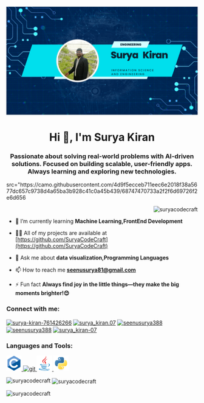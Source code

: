 
![logo](https://github.com/SuryaCodeCraft/SuryaCodeCraft/blob/main/GITHUB%20BANNER.png)
<h1 align="center">Hi 👋, I'm Surya Kiran</h1>
<h3 align="center">Passionate about solving real-world problems with AI-driven solutions. Focused on building scalable, user-friendly apps. Always learning and exploring new technologies.</h3>
src="https://camo.githubusercontent.com/4d9f5ecceb711eec6e2018f38a5677dc657c9738d4a65ba3b928c41c0a45b439/68747470733a2f2f6d69726f2e6d656


<p align="right"> <img src="https://komarev.com/ghpvc/?username=suryacodecraft&label=Profile%20views&color=0e75b6&style=flat" alt="suryacodecraft" /> </p>

- 🌱 I’m currently learning **Machine Learning,FrontEnd Development**

- 👨‍💻 All of my projects are available at [https://github.com/SuryaCodeCraft](https://github.com/SuryaCodeCraft)

- 💬 Ask me about **data visualization,Programming Languages**

- 📫 How to reach me **seenusurya81@gmail.com**

- ⚡ Fun fact **Always find joy in the little things—they make the big moments brighter!😊**

<h3 align="left">Connect with me:</h3>
<p align="left">
<a href="https://linkedin.com/in/surya-kiran-761426266" target="blank"><img align="center" src="https://raw.githubusercontent.com/rahuldkjain/github-profile-readme-generator/master/src/images/icons/Social/linked-in-alt.svg" alt="surya-kiran-761426266" height="30" width="40" /></a>
<a href="https://instagram.com/surya_kiran.07" target="blank"><img align="center" src="https://raw.githubusercontent.com/rahuldkjain/github-profile-readme-generator/master/src/images/icons/Social/instagram.svg" alt="surya_kiran.07" height="30" width="40" /></a>
<a href="https://www.codechef.com/users/seenusurya388" target="blank"><img align="center" src="https://cdn.jsdelivr.net/npm/simple-icons@3.1.0/icons/codechef.svg" alt="seenusurya388" height="30" width="40" /></a>
<a href="https://www.hackerrank.com/seenusurya388" target="blank"><img align="center" src="https://raw.githubusercontent.com/rahuldkjain/github-profile-readme-generator/master/src/images/icons/Social/hackerrank.svg" alt="seenusurya388" height="30" width="40" /></a>
<a href="https://www.leetcode.com/surya_kiran-07" target="blank"><img align="center" src="https://raw.githubusercontent.com/rahuldkjain/github-profile-readme-generator/master/src/images/icons/Social/leet-code.svg" alt="surya_kiran-07" height="30" width="40" /></a>
</p>

<h3 align="left">Languages and Tools:</h3>
<p align="left"> <a href="https://www.cprogramming.com/" target="_blank" rel="noreferrer"> <img src="https://raw.githubusercontent.com/devicons/devicon/master/icons/c/c-original.svg" alt="c" width="40" height="40"/> </a> <a href="https://git-scm.com/" target="_blank" rel="noreferrer"> <img src="https://www.vectorlogo.zone/logos/git-scm/git-scm-icon.svg" alt="git" width="40" height="40"/> </a> <a href="https://www.java.com" target="_blank" rel="noreferrer"> <img src="https://raw.githubusercontent.com/devicons/devicon/master/icons/java/java-original.svg" alt="java" width="40" height="40"/> </a> <a href="https://www.python.org" target="_blank" rel="noreferrer"> <img src="https://raw.githubusercontent.com/devicons/devicon/master/icons/python/python-original.svg" alt="python" width="40" height="40"/> </a> </p>

<p><img align="left" src="https://github-readme-stats.vercel.app/api/top-langs?username=suryacodecraft&show_icons=true&locale=en&layout=compact" alt="suryacodecraft" /></p>

<p>&nbsp;<img align="center" src="https://github-readme-stats.vercel.app/api?username=suryacodecraft&show_icons=true&locale=en" alt="suryacodecraft" /></p>

<p><img align="center" src="https://github-readme-streak-stats.herokuapp.com/?user=suryacodecraft&" alt="suryacodecraft" /></p>
